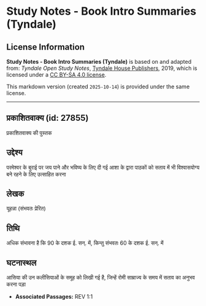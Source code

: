 # Study Notes - Book Intro Summaries (Tyndale)

## License Information

**Study Notes - Book Intro Summaries (Tyndale)** is based on and adapted from: _Tyndale Open Study Notes_, [Tyndale House Publishers](https://tyndaleopenresources.com/), 2019, which is licensed under a [CC BY-SA 4.0 license](https://creativecommons.org/licenses/by-sa/4.0/legalcode.en).

This markdown version (created `2025-10-14`) is provided under the same license.



--------------------------------

## प्रकाशितवाक्य (id: 27855)

प्रकाशितवाक्य की पुस्तक

उद्देश्य
--------

परमेश्वर के बुराई पर जय पाने और भविष्य के लिए दी गई आशा के द्वारा पाठकों को सताव में भी विश्वासयोग्य बने रहने के लिए उत्साहित करना

लेखक
----

यूहन्ना (संभवतः प्रेरित)

तिथि
----

अधिक संभावना है कि 90 के दशक ई. सन्. में, किन्तु संभवतः 60 के दशक ई. सन्. में

घटनास्थल
--------

आसिया की उन कलीसियाओं के समूह को लिखी गई है, जिन्हें रोमी साम्राज्य के समय में सताव का अनुभव करना पड़ा

* **Associated Passages:** REV 1:1

